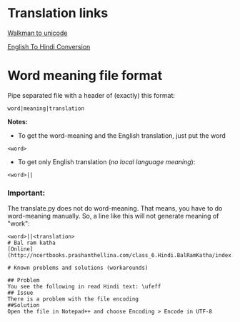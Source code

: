 # Translation links
[Walkman to unicode](http://www.hindiconverter.com/Converter.php?q=Walkman-To-Unicode)

[English To Hindi Conversion](http://hindi.changathi.com)

# Word meaning file format
Pipe separated file with a header of (exactly) this format:
```
word|meaning|translation
```
**Notes:**
* To get the word-meaning and the English translation, just put the word
```
<word>
```
* To get only English translation (*no local language meaning*):
```
<word>||
```
### Important:
The translate.py does not do word-meaning. That means, you have to do word-meaning manually.
So, a line like this will not generate meaning of "work":
```
<word>||<translation>
# Bal ram katha
[Online](http://ncertbooks.prashanthellina.com/class_6.Hindi.BalRamKatha/index.html)

# Known problems and solutions (workarounds)

## Problem
You see the following in read Hindi text: \ufeff
## Issue
There is a problem with the file encoding
##Solution
Open the file in Notepad++ and choose Encoding > Encode in UTF-8